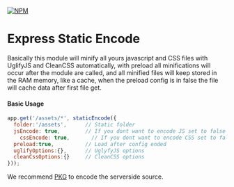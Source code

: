 [![NPM](https://nodei.co/npm/express-staticencode.png)](https://nodei.co/npm/express-staticencode/)


# Express Static Encode
Basically this module will minify all yours javascript and CSS files with UglifyJS and CleanCSS automatically, with preload all minifications will occur after the module are called, and all minified files will keep stored in the RAM memory, like a cache, when the preload config is in false the file will cache data after first file get.

#### Basic Usage
```javascript
app.get('/assets/*', staticEncode({
  folder:'/assets',      // Static folder
  jsEncode: true,        // If you dont want to encode JS set to false (Default is true)
	cssEncode: true,       // If you dont want to encode CSS set to false (Default is true)
  preload:true,          // Load after config ended
  uglifyOptions:{},      // UglyfyJS options
  cleanCssOptions:{}     // CleanCSS options
}));
```

We recommend <a target="_blank" href="https://www.npmjs.com/package/pkg">PKG</a> to encode the serverside source.
